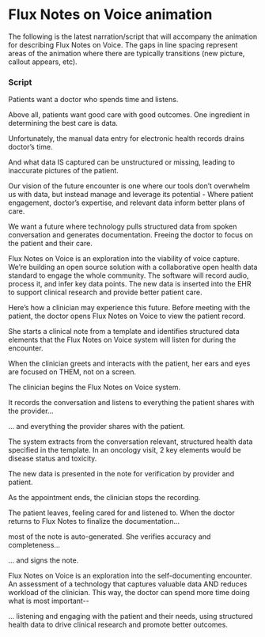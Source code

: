 # Flux Notes on Voice animation

The following is the latest narration/script that will accompany the animation for describing Flux Notes on Voice. The gaps in line spacing represent areas of the animation where there are typically transitions (new picture, callout appears, etc). 

### Script

Patients want a doctor who spends time and listens. 

Above all, patients want good care with good outcomes. One ingredient in determining the best care is data.

Unfortunately, the manual data entry for electronic health records drains doctor’s time. 

And what data IS captured can be unstructured or missing, leading to inaccurate pictures of the patient.

Our vision of the future encounter is one where our tools don’t overwhelm us with data, but instead manage and leverage its potential - Where patient engagement, doctor’s expertise, and relevant data inform better plans of care.

We want a future where technology pulls structured data from spoken conversation and generates documentation. Freeing the doctor to focus on the patient and their care. 

Flux Notes on Voice is an exploration into the viability of voice capture. We’re building an open source solution with a collaborative open health data standard to engage the whole community. The software will record audio, process it, and infer key data points.  The new data is inserted into the EHR to support clinical research and provide better patient care. 

Here’s how a clinician may experience this future. Before meeting with the patient, the doctor opens Flux Notes on Voice to view the patient record. 

She starts a clinical note from a template and identifies structured data elements that the Flux Notes on Voice system will listen for during the encounter.

When the clinician greets and interacts with the patient, her ears and eyes are focused on THEM, not on a screen.

The clinician begins the Flux Notes on Voice system.

It records the conversation and listens to everything the patient shares with the provider…

… and everything the provider shares with the patient.

The system extracts from the conversation relevant, structured health data specified in the template. In an oncology visit, 2 key elements would be disease status and toxicity.

The new data is presented in the note for verification by provider and patient.

As the appointment ends, the clinician stops the recording.

The patient leaves, feeling cared for and listened to. When the doctor returns to Flux Notes to finalize the documentation…

most of the note is auto-generated. She verifies accuracy and completeness…

… and signs the note.

Flux Notes on Voice is an exploration into the self-documenting encounter. An assessment of a technology that captures valuable data AND reduces workload of the clinician. This way, the doctor can spend more time doing what is most important--

… listening and engaging with the patient and their needs, using structured health data to drive clinical research and promote better outcomes.
